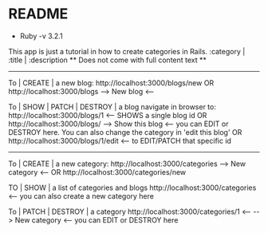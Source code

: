 # README

* Ruby -v 3.2.1


This app is just a tutorial in how to create categories in Rails.
:category | :title | :description
** Does not come with full content text **

_________________________________________

To | CREATE | a new blog:
http://localhost:3000/blogs/new
OR
http://localhost:3000/blogs
--> New blog <--

To | SHOW | PATCH | DESTROY | a blog
navigate in browser to:
http://localhost:3000/blogs/1 <-- SHOWS a single blog id
OR
http://localhost:3000/blogs/
--> Show this blog <-- you can EDIT or DESTROY here. You can also change the category in 'edit this blog'
OR
http://localhost:3000/blogs/1/edit <-- to EDIT/PATCH that specific id

----------------------------------------

To | CREATE | a new category:
http://localhost:3000/categories
--> New category <--
OR
http://localhost:3000/categories/new

TO | SHOW | a list of categories and blogs
http://localhost:3000/categories <-- you can also create a new category here

To | PATCH | DESTROY | a category
http://localhost:3000/categories/1 <--
--> New category <-- you can EDIT or DESTROY here
